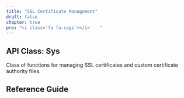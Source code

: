 ```yaml
---
title: "SSL Certificate Management"
draft: false
chapter: true
pre: "<i class='fa fa-cogs'></i>	"
---
```


## API Class: Sys
Class of functions for managing SSL certificates and custom certificate authority files.

## Reference Guide
